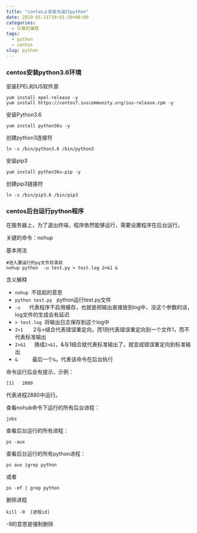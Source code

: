 ```yaml
---
title: "contos上安装与运行python"
date: 2019-05-21T18:01:30+08:00
categories:
  - 计算机编程
tags:
  - python
  - centos
slug: python
---
```


### centos安装python3.6环境
安装EPEL和IUS软件源
```
yum install epel-release -y 
yum install https://centos7.iuscommunity.org/ius-release.rpm -y
```
安装Python3.6
```
yum install python36u -y
```
创建python3连接符
```
ln -s /bin/python3.6 /bin/python3
```
安装pip3
```
yum install python36u-pip -y
```
创建pip3链接符
```
ln -s /bin/pip3.6 /bin/pip3
```

### centos后台运行python程序

在服务器上，为了退出终端，程序依然能够运行，需要设置程序在后台运行。

关键的命令：nohup

基本用法
```
#进入要运行的py文件目录前
nohup python  -u test.py > test.log 2>&1 &
```
含义解释

* `nohup`            不挂起的意思
* `python test.py`   python运行test.py文件
* `-u`               代表程序不启用缓存，也就是把输出直接放到log中，没这个参数的话，log文件的生成会有延迟
* `> test.log`       将输出日志保存到这个log中
* `2>1`              2与>结合代表错误重定向，而1则代表错误重定向到一个文件1，而不代表标准输出 
* `2>&1`             换成`2>&1`，&与1结合就代表标准输出了，就变成错误重定向到标准输出
* `&`                最后一个`&`，代表该命令在后台执行

命令运行后会有提示，示例：
```
[1]   2880
```
代表进程2880中运行。

查看nohub命令下运行的所有后台进程：
```
jobs
```
查看后台运行的所有进程：
```
ps -aux
```
查看后台运行的所有python进程：
```
ps aux |grep python
```
或者
```
ps -ef | grep python
```
删除进程
```
kill -9  [进程id]
```
-9的意思是强制删除



